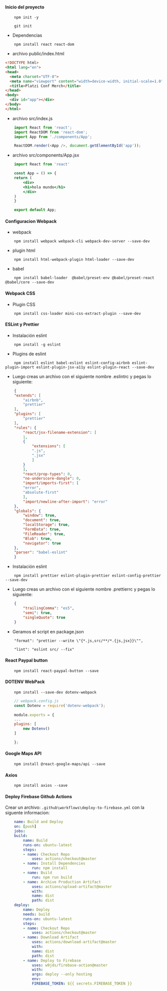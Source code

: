 #### Inicio del proyecto

```console
    npm init -y
```


```console
    git init
```

* Dependencias

```console
    npm install react react-dom
```

* archivo public/index.html

```html
<!DOCTYPE html>
<html lang="en">
<head>
  <meta charset="UTF-8">
  <meta name="viewport" content="width=device-width, initial-scale=1.0">
  <title>Platzi Conf Merch</title>
</head>
<body>
  <div id="app"></div>
</body>
</html>
```

* archivo src/index.js

```javascript
    import React from 'react';
    import ReactDOM from 'react-dom';
    import App from './components/App';

    ReactDOM.render(<App />, document.getElementById('app'));
```

* archivo src/components/App.jsx

```jsx
    import React from 'react'

    const App = () => {
    return (
        <div>
        <h1>hola mundo</h1>
        </div>
    )
    }

    export default App;
```

#### Configuracion Webpack

* webpack

```console
    npm install webpack webpack-cli webpack-dev-server --save-dev
```

* plugin html

```console
    npm install html-webpack-plugin html-loader --save-dev
```

* babel

```console
    npm install babel-loader  @babel/preset-env @babel/preset-react @babel/core --save-dev
```

#### Webpack CSS

* Plugin CSS

```console
    npm install css-loader mini-css-extract-plugin --save-dev
```

#### ESLint y Prettier

* Instalación eslint

```
    npm install -g eslint
```

* Plugins de eslint

```
    npm install eslint babel-eslint eslint-config-airbnb eslint-plugin-import eslint-plugin-jsx-a11y eslint-plugin-react --save-dev
```

* Luego creas un archivo con el siguiente nombre .eslintrc y pegas lo siguiente:

```json
    {
    "extends": [
        "airbnb",
        "prettier"
    ],
    "plugins": [
        "prettier"
    ],
    "rules": {
        "react/jsx-filename-extension": [
        1,
        {
            "extensions": [
            ".js",
            ".jsx"
            ]
        }
        ],
        "react/prop-types": 0,
        "no-underscore-dangle": 0,
        "import/imports-first": [
        "error",
        "absolute-first"
        ],
        "import/newline-after-import": "error"
    },
    "globals": {
        "window": true,
        "document": true,
        "localStorage": true,
        "FormData": true,
        "FileReader": true,
        "Blob": true,
        "navigator": true
    },
    "parser": "babel-eslint"
    }
```

* Instalación eslint

```console
    npm install prettier eslint-plugin-prettier eslint-config-prettier --save-dev
```

* Luego creas un archivo con el siguiente nombre .prettierrc y pegas lo siguiente:

```json
    {
        "trailingComma": "es5",
        "semi": true,
        "singleQuote": true
    }
```

* Geramos el script en package.json

```
    "format": "prettier --write \"{*.js,src/**/*.{js,jsx}}\"",
```

```
    "lint": "eslint src/ --fix"
```

#### React Paypal button

```
    npm install react-paypal-button --save
```

#### DOTENV WebPack

```
    npm install --save-dev dotenv-webpack
```

```javascript
    // webpack.config.js
    const Dotenv = require('dotenv-webpack');
    
    module.exports = {
    ...
    plugins: [
        new Dotenv()
    ]

    };

```

#### Google Maps API

```console
    npm install @react-google-maps/api --save
```

#### Axios

```console
    npm install axios --save
```

#### Deploy Firebase Github Actions

Crear un archivo: `.github\workflows\deploy-to-firebase.yml` con la siguente informacion:

```yml
    name: Build and Deploy
    on: [push]
    jobs:
    build:
        name: Build
        runs-on: ubuntu-latest
        steps:
        - name: Checkout Repo
            uses: actions/checkout@master
        - name: Install Dependencies
            run: npm install
        - name: Build
            run: npm run build
        - name: Archive Production Artifact
            uses: actions/upload-artifact@master
            with:
            name: dist
            path: dist
    deploy:
        name: Deploy
        needs: build
        runs-on: ubuntu-latest
        steps:
        - name: Checkout Repo
            uses: actions/checkout@master
        - name: Download Artifact
            uses: actions/download-artifact@master
            with:
            name: dist
            path: dist
        - name: Deploy to Firebase
            uses: w9jds/firebase-action@master
            with:
            args: deploy --only hosting
            env:
            FIREBASE_TOKEN: ${{ secrets.FIREBASE_TOKEN }}
```